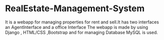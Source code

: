 # RealEstate-Management-System
It is a webapp for managing properties for rent and sell.It has two interfaces an AgentInterface and a office Interface The webapp is made by using Django , HTML/CSS ,Bootstrap and for managing Database MySQL is used.
